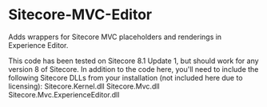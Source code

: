 # Sitecore-MVC-Editor
Adds wrappers for Sitecore MVC placeholders and renderings in Experience Editor.

This code has been tested on Sitecore 8.1 Update 1, but should work for any version 8 of Sitecore. In addition to the code here, you'll need to include the following Sitecore DLLs from your installation (not included here due to licensing):
	Sitecore.Kernel.dll
	Sitecore.Mvc.dll
	Sitecore.Mvc.ExperienceEditor.dll